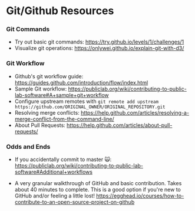 # Git/Github Resources
### Git Commands
* Try out basic git commands: 
https://try.github.io/levels/1/challenges/1
* Visualize git operations: 
https://onlywei.github.io/explain-git-with-d3/

### Git Workflow
* Github's git workflow guide: https://guides.github.com/introduction/flow/index.html
* Sample Git workflow:
 https://publiclab.org/wiki/contributing-to-public-lab-software#A+sample+git+workflow
* Configure upstream remotes with `git remote add upstream https://github.com/ORIGINAL_OWNER/ORIGINAL_REPOSITORY.git`
* Resolving merge conflicts: 
https://help.github.com/articles/resolving-a-merge-conflict-from-the-command-line/
* About Pull Requests:
https://help.github.com/articles/about-pull-requests/


### Odds and Ends
* If you accidentally commit to master 🙀:
https://publiclab.org/wiki/contributing-to-public-lab-software#Additional+workflows

* A very granular walkthrough of GitHub and basic contribution. Takes about 40 minutes to complete. This is a good option if you're new to GitHub and/or feeling a little lost! https://egghead.io/courses/how-to-contribute-to-an-open-source-project-on-github
